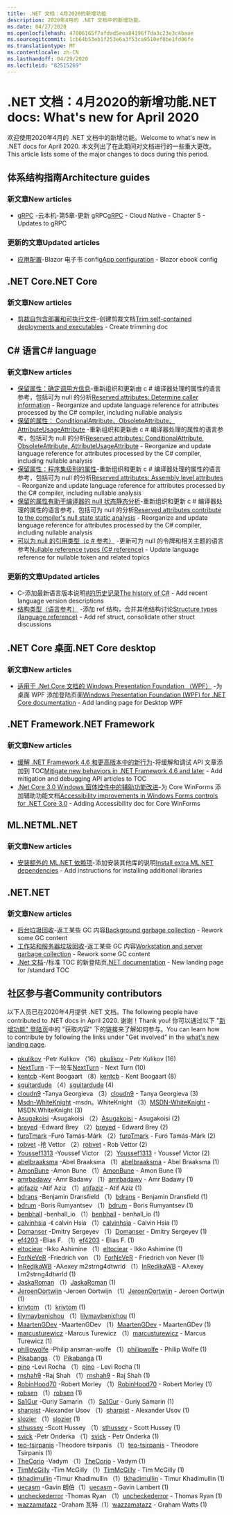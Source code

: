 ```yaml
---
title: .NET 文档：4月2020的新增功能
description: 2020年4月的 .NET 文档中的新增功能。
ms.date: 04/27/2020
ms.openlocfilehash: 47006165f7afdad5eea84196f7da3c23e3c4baae
ms.sourcegitcommit: 1cb64b53eb1f253e6a3f53ca9510ef0be1fd06fe
ms.translationtype: MT
ms.contentlocale: zh-CN
ms.lasthandoff: 04/29/2020
ms.locfileid: "82515269"
---
```

# <a name="net-docs-whats-new-for-april-2020"></a><span data-ttu-id="a01f0-103">.NET 文档：4月2020的新增功能</span><span class="sxs-lookup"><span data-stu-id="a01f0-103">.NET docs: What's new for April 2020</span></span>

<span data-ttu-id="a01f0-104">欢迎使用2020年4月的 .NET 文档中的新增功能。</span><span class="sxs-lookup"><span data-stu-id="a01f0-104">Welcome to what's new in .NET docs for April 2020.</span></span> <span data-ttu-id="a01f0-105">本文列出了在此期间对文档进行的一些重大更改。</span><span class="sxs-lookup"><span data-stu-id="a01f0-105">This article lists some of the major changes to docs during this period.</span></span>

## <a name="architecture-guides"></a><span data-ttu-id="a01f0-106">体系结构指南</span><span class="sxs-lookup"><span data-stu-id="a01f0-106">Architecture guides</span></span>

### <a name="new-articles"></a><span data-ttu-id="a01f0-107">新文章</span><span class="sxs-lookup"><span data-stu-id="a01f0-107">New articles</span></span>

- <span data-ttu-id="a01f0-108">[gRPC](../architecture/cloud-native/grpc.md) -云本机-第5章-更新 gRPC</span><span class="sxs-lookup"><span data-stu-id="a01f0-108">[gRPC](../architecture/cloud-native/grpc.md) - Cloud Native - Chapter 5 - Updates to gRPC</span></span>

### <a name="updated-articles"></a><span data-ttu-id="a01f0-109">更新的文章</span><span class="sxs-lookup"><span data-stu-id="a01f0-109">Updated articles</span></span>

- <span data-ttu-id="a01f0-110">[应用配置](../architecture/blazor-for-web-forms-developers/config.md)-Blazor 电子书 config</span><span class="sxs-lookup"><span data-stu-id="a01f0-110">[App configuration](../architecture/blazor-for-web-forms-developers/config.md) - Blazor ebook config</span></span>

## <a name="net-core"></a><span data-ttu-id="a01f0-111">.NET Core</span><span class="sxs-lookup"><span data-stu-id="a01f0-111">.NET Core</span></span>

### <a name="new-articles"></a><span data-ttu-id="a01f0-112">新文章</span><span class="sxs-lookup"><span data-stu-id="a01f0-112">New articles</span></span>

- <span data-ttu-id="a01f0-113">[剪裁自包含部署和可执行文件](../core/deploying/trim-self-contained.md)-创建剪裁文档</span><span class="sxs-lookup"><span data-stu-id="a01f0-113">[Trim self-contained deployments and executables](../core/deploying/trim-self-contained.md) - Create trimming doc</span></span>

## <a name="c-language"></a><span data-ttu-id="a01f0-114">C# 语言</span><span class="sxs-lookup"><span data-stu-id="a01f0-114">C# language</span></span>

### <a name="new-articles"></a><span data-ttu-id="a01f0-115">新文章</span><span class="sxs-lookup"><span data-stu-id="a01f0-115">New articles</span></span>

- <span data-ttu-id="a01f0-116">[保留属性：确定调用方信息](../csharp/language-reference/attributes/caller-information.md)-重新组织和更新由 c # 编译器处理的属性的语言参考，包括可为 null 的分析</span><span class="sxs-lookup"><span data-stu-id="a01f0-116">[Reserved attributes: Determine caller information](../csharp/language-reference/attributes/caller-information.md) - Reorganize and update language reference for attributes processed by the C# compiler, including nullable analysis</span></span>
- <span data-ttu-id="a01f0-117">[保留的属性： ConditionalAttribute、ObsoleteAttribute、AttributeUsageAttribute](../csharp/language-reference/attributes/general.md) -重新组织和更新由 c # 编译器处理的属性的语言参考，包括可为 null 的分析</span><span class="sxs-lookup"><span data-stu-id="a01f0-117">[Reserved attributes: ConditionalAttribute, ObsoleteAttribute, AttributeUsageAttribute](../csharp/language-reference/attributes/general.md) - Reorganize and update language reference for attributes processed by the C# compiler, including nullable analysis</span></span>
- <span data-ttu-id="a01f0-118">[保留属性：程序集级别的属性](../csharp/language-reference/attributes/global.md)-重新组织和更新 c # 编译器处理的属性的语言参考，包括可为 null 的分析</span><span class="sxs-lookup"><span data-stu-id="a01f0-118">[Reserved attributes: Assembly level attributes](../csharp/language-reference/attributes/global.md) - Reorganize and update language reference for attributes processed by the C# compiler, including nullable analysis</span></span>
- <span data-ttu-id="a01f0-119">[保留的属性有助于编译器的 null 状态静态分析](../csharp/language-reference/attributes/nullable-analysis.md)-重新组织和更新 c # 编译器处理的属性的语言参考，包括可为 null 的分析</span><span class="sxs-lookup"><span data-stu-id="a01f0-119">[Reserved attributes contribute to the compiler's null state static analysis](../csharp/language-reference/attributes/nullable-analysis.md) - Reorganize and update language reference for attributes processed by the C# compiler, including nullable analysis</span></span>
- <span data-ttu-id="a01f0-120">[可以为 null 的引用类型（c # 参考）](../csharp/language-reference/builtin-types/nullable-reference-types.md) -更新可为 null 的令牌和相关主题的语言参考</span><span class="sxs-lookup"><span data-stu-id="a01f0-120">[Nullable reference types (C# reference)](../csharp/language-reference/builtin-types/nullable-reference-types.md) - Update language reference for nullable token and related topics</span></span>

### <a name="updated-articles"></a><span data-ttu-id="a01f0-121">更新的文章</span><span class="sxs-lookup"><span data-stu-id="a01f0-121">Updated articles</span></span>

- <span data-ttu-id="a01f0-122">C-添加最新语言版本说明[\#的历史记录](../csharp/whats-new/csharp-version-history.md)</span><span class="sxs-lookup"><span data-stu-id="a01f0-122">[The history of C\#](../csharp/whats-new/csharp-version-history.md) - Add recent language version descriptions</span></span>
- <span data-ttu-id="a01f0-123">[结构类型（语言参考）](../csharp/language-reference/builtin-types/struct.md) -添加 ref 结构，合并其他结构讨论</span><span class="sxs-lookup"><span data-stu-id="a01f0-123">[Structure types (language reference)](../csharp/language-reference/builtin-types/struct.md) - Add ref struct, consolidate other struct discussions</span></span>

## <a name="net-core-desktop"></a><span data-ttu-id="a01f0-124">.NET Core 桌面</span><span class="sxs-lookup"><span data-stu-id="a01f0-124">.NET Core desktop</span></span>

### <a name="new-articles"></a><span data-ttu-id="a01f0-125">新文章</span><span class="sxs-lookup"><span data-stu-id="a01f0-125">New articles</span></span>

- <span data-ttu-id="a01f0-126">[适用于 .Net Core 文档的 Windows Presentation Foundation （WPF）](../desktop-wpf/index.yml) -为桌面 WPF 添加登陆页面</span><span class="sxs-lookup"><span data-stu-id="a01f0-126">[Windows Presentation Foundation (WPF) for .NET Core documentation](../desktop-wpf/index.yml) - Add landing page for Desktop WPF</span></span>

## <a name="net-framework"></a><span data-ttu-id="a01f0-127">.NET Framework</span><span class="sxs-lookup"><span data-stu-id="a01f0-127">.NET Framework</span></span>

### <a name="new-articles"></a><span data-ttu-id="a01f0-128">新文章</span><span class="sxs-lookup"><span data-stu-id="a01f0-128">New articles</span></span>

- <span data-ttu-id="a01f0-129">[缓解 .NET Framework 4.6 和更高版本中的新行为](../framework/migration-guide/mitigations.md)-将缓解和调试 API 文章添加到 TOC</span><span class="sxs-lookup"><span data-stu-id="a01f0-129">[Mitigate new behaviors in .NET Framework 4.6 and later](../framework/migration-guide/mitigations.md) - Add mitigation and debugging API articles to TOC</span></span>
- <span data-ttu-id="a01f0-130">[.Net Core 3.0 Windows 窗体控件中的辅助功能改进](../framework/winforms/windows-forms-accessibility-improvements.md)-为 Core WinForms 添加辅助功能文档</span><span class="sxs-lookup"><span data-stu-id="a01f0-130">[Accessibility improvements in Windows Forms controls for .NET Core 3.0](../framework/winforms/windows-forms-accessibility-improvements.md) - Adding Accessibility doc for Core WinForms</span></span>

## <a name="mlnet"></a><span data-ttu-id="a01f0-131">ML.NET</span><span class="sxs-lookup"><span data-stu-id="a01f0-131">ML.NET</span></span>

### <a name="new-articles"></a><span data-ttu-id="a01f0-132">新文章</span><span class="sxs-lookup"><span data-stu-id="a01f0-132">New articles</span></span>

- <span data-ttu-id="a01f0-133">[安装额外的 ML.NET 依赖项](../machine-learning/how-to-guides/install-extra-dependencies.md)-添加安装其他库的说明</span><span class="sxs-lookup"><span data-stu-id="a01f0-133">[Install extra ML.NET dependencies](../machine-learning/how-to-guides/install-extra-dependencies.md) - Add instructions for installing additional libraries</span></span>

## <a name="net"></a><span data-ttu-id="a01f0-134">.NET</span><span class="sxs-lookup"><span data-stu-id="a01f0-134">.NET</span></span>

### <a name="new-articles"></a><span data-ttu-id="a01f0-135">新文章</span><span class="sxs-lookup"><span data-stu-id="a01f0-135">New articles</span></span>

- <span data-ttu-id="a01f0-136">[后台垃圾回收](../standard/garbage-collection/background-gc.md)-返工某些 GC 内容</span><span class="sxs-lookup"><span data-stu-id="a01f0-136">[Background garbage collection](../standard/garbage-collection/background-gc.md) - Rework some GC content</span></span>
- <span data-ttu-id="a01f0-137">[工作站和服务器垃圾回收](../standard/garbage-collection/workstation-server-gc.md)-返工某些 GC 内容</span><span class="sxs-lookup"><span data-stu-id="a01f0-137">[Workstation and server garbage collection](../standard/garbage-collection/workstation-server-gc.md) - Rework some GC content</span></span>
- <span data-ttu-id="a01f0-138">[.Net 文档](../standard/index.yml)-/标准 TOC 的新登陆页</span><span class="sxs-lookup"><span data-stu-id="a01f0-138">[.NET documentation](../standard/index.yml) - New landing page for /standard TOC</span></span>

## <a name="community-contributors"></a><span data-ttu-id="a01f0-139">社区参与者</span><span class="sxs-lookup"><span data-stu-id="a01f0-139">Community contributors</span></span>

<span data-ttu-id="a01f0-140">以下人员已在2020年4月提供 .NET 文档。</span><span class="sxs-lookup"><span data-stu-id="a01f0-140">The following people have contributed to .NET docs in April 2020.</span></span> <span data-ttu-id="a01f0-141">谢谢！</span><span class="sxs-lookup"><span data-stu-id="a01f0-141">Thank you!</span></span> <span data-ttu-id="a01f0-142">你可以通过以下 "[新增功能" 登陆页](index.yml)中的 "获取内容" 下的链接来了解如何参与。</span><span class="sxs-lookup"><span data-stu-id="a01f0-142">You can learn how to contribute by following the links under "Get involved" in the [what's new landing page](index.yml).</span></span>

- <span data-ttu-id="a01f0-143">[pkulikov](https://github.com/pkulikov) -Petr Kulikov （16）</span><span class="sxs-lookup"><span data-stu-id="a01f0-143">[pkulikov](https://github.com/pkulikov) - Petr Kulikov (16)</span></span>
- <span data-ttu-id="a01f0-144">[NextTurn](https://github.com/NextTurn) -下一轮车</span><span class="sxs-lookup"><span data-stu-id="a01f0-144">[NextTurn](https://github.com/NextTurn) - Next Turn (10)</span></span>
- <span data-ttu-id="a01f0-145">[kentcb](https://github.com/kentcb) -Kent Boogaart （8）</span><span class="sxs-lookup"><span data-stu-id="a01f0-145">[kentcb](https://github.com/kentcb) - Kent Boogaart (8)</span></span>
- <span data-ttu-id="a01f0-146">[sguitardude](https://github.com/sguitardude) （4）</span><span class="sxs-lookup"><span data-stu-id="a01f0-146">[sguitardude](https://github.com/sguitardude) (4)</span></span>
- <span data-ttu-id="a01f0-147">[cloudn9](https://github.com/cloudn9) -Tanya Georgieva （3）</span><span class="sxs-lookup"><span data-stu-id="a01f0-147">[cloudn9](https://github.com/cloudn9) - Tanya Georgieva (3)</span></span>
- <span data-ttu-id="a01f0-148">[Msdn-WhiteKnight](https://github.com/MSDN-WhiteKnight) -msdn。WhiteKnight （3）</span><span class="sxs-lookup"><span data-stu-id="a01f0-148">[MSDN-WhiteKnight](https://github.com/MSDN-WhiteKnight) - MSDN.WhiteKnight (3)</span></span>
- <span data-ttu-id="a01f0-149">[Asugakoisi](https://github.com/Asugakoisi) -Asugakoisi （2）</span><span class="sxs-lookup"><span data-stu-id="a01f0-149">[Asugakoisi](https://github.com/Asugakoisi) - Asugakoisi (2)</span></span>
- <span data-ttu-id="a01f0-150">[breyed](https://github.com/breyed) -Edward Brey （2）</span><span class="sxs-lookup"><span data-stu-id="a01f0-150">[breyed](https://github.com/breyed) - Edward Brey (2)</span></span>
- <span data-ttu-id="a01f0-151">[furoTmark](https://github.com/furoTmark) -Furó Tamás-Márk （2）</span><span class="sxs-lookup"><span data-stu-id="a01f0-151">[furoTmark](https://github.com/furoTmark) -  Furó Tamás-Márk (2)</span></span>
- <span data-ttu-id="a01f0-152">[robvet](https://github.com/robvet) -抢 Vettor （2）</span><span class="sxs-lookup"><span data-stu-id="a01f0-152">[robvet](https://github.com/robvet) - Rob Vettor (2)</span></span>
- <span data-ttu-id="a01f0-153">[Youssef1313](https://github.com/Youssef1313) -Youssef Victor （2）</span><span class="sxs-lookup"><span data-stu-id="a01f0-153">[Youssef1313](https://github.com/Youssef1313) - Youssef Victor (2)</span></span>
- <span data-ttu-id="a01f0-154">[abelbraaksma](https://github.com/abelbraaksma) -Abel Braaksma （1）</span><span class="sxs-lookup"><span data-stu-id="a01f0-154">[abelbraaksma](https://github.com/abelbraaksma) - Abel Braaksma (1)</span></span>
- <span data-ttu-id="a01f0-155">[AmonBune](https://github.com/AmonBune) -Amon Bune （1）</span><span class="sxs-lookup"><span data-stu-id="a01f0-155">[AmonBune](https://github.com/AmonBune) - Amon Bune (1)</span></span>
- <span data-ttu-id="a01f0-156">[amrbadawy](https://github.com/amrbadawy) -Amr Badawy （1）</span><span class="sxs-lookup"><span data-stu-id="a01f0-156">[amrbadawy](https://github.com/amrbadawy) - Amr Badawy (1)</span></span>
- <span data-ttu-id="a01f0-157">[atifaziz](https://github.com/atifaziz) -Atif Aziz （1）</span><span class="sxs-lookup"><span data-stu-id="a01f0-157">[atifaziz](https://github.com/atifaziz) - Atif Aziz (1)</span></span>
- <span data-ttu-id="a01f0-158">[bdrans](https://github.com/bdrans) -Benjamin Dransfield （1）</span><span class="sxs-lookup"><span data-stu-id="a01f0-158">[bdrans](https://github.com/bdrans) - Benjamin Dransfield (1)</span></span>
- <span data-ttu-id="a01f0-159">[bdrum](https://github.com/bdrum) -Boris Rumyantsev （1）</span><span class="sxs-lookup"><span data-stu-id="a01f0-159">[bdrum](https://github.com/bdrum) - Boris Rumyantsev (1)</span></span>
- <span data-ttu-id="a01f0-160">[benbhall](https://github.com/benbhall) -benhall_io （1）</span><span class="sxs-lookup"><span data-stu-id="a01f0-160">[benbhall](https://github.com/benbhall) - benhall_io (1)</span></span>
- <span data-ttu-id="a01f0-161">[calvinhsia](https://github.com/calvinhsia) -《 calvin Hsia （1）</span><span class="sxs-lookup"><span data-stu-id="a01f0-161">[calvinhsia](https://github.com/calvinhsia) - Calvin Hsia (1)</span></span>
- <span data-ttu-id="a01f0-162">[Domanser](https://github.com/Domanser) -Dmitry Sergeyev （1）</span><span class="sxs-lookup"><span data-stu-id="a01f0-162">[Domanser](https://github.com/Domanser) - Dmitry Sergeyev (1)</span></span>
- <span data-ttu-id="a01f0-163">[ef4203](https://github.com/ef4203) -Elias F. （1）</span><span class="sxs-lookup"><span data-stu-id="a01f0-163">[ef4203](https://github.com/ef4203) - Elias F. (1)</span></span>
- <span data-ttu-id="a01f0-164">[eltociear](https://github.com/eltociear) -Ikko Ashimine （1）</span><span class="sxs-lookup"><span data-stu-id="a01f0-164">[eltociear](https://github.com/eltociear) - Ikko Ashimine (1)</span></span>
- <span data-ttu-id="a01f0-165">[ForNeVeR](https://github.com/ForNeVeR) -Friedrich von （1）</span><span class="sxs-lookup"><span data-stu-id="a01f0-165">[ForNeVeR](https://github.com/ForNeVeR) - Friedrich von Never (1)</span></span>
- <span data-ttu-id="a01f0-166">[InRedikaWB](https://github.com/InRedikaWB) -Aλexey m2strng4dtwrld （1）</span><span class="sxs-lookup"><span data-stu-id="a01f0-166">[InRedikaWB](https://github.com/InRedikaWB) - Aλexey I.m2strng4dtwrld (1)</span></span>
- <span data-ttu-id="a01f0-167">[JaskaRoman](https://github.com/JaskaRoman) （1）</span><span class="sxs-lookup"><span data-stu-id="a01f0-167">[JaskaRoman](https://github.com/JaskaRoman) (1)</span></span>
- <span data-ttu-id="a01f0-168">[JeroenOortwijn](https://github.com/JeroenOortwijn) -Jeroen Oortwijn （1）</span><span class="sxs-lookup"><span data-stu-id="a01f0-168">[JeroenOortwijn](https://github.com/JeroenOortwijn) - Jeroen Oortwijn (1)</span></span>
- <span data-ttu-id="a01f0-169">[krivtom](https://github.com/krivtom) （1）</span><span class="sxs-lookup"><span data-stu-id="a01f0-169">[krivtom](https://github.com/krivtom) (1)</span></span>
- <span data-ttu-id="a01f0-170">[lilymaybenichou](https://github.com/lilymaybenichou) （1）</span><span class="sxs-lookup"><span data-stu-id="a01f0-170">[lilymaybenichou](https://github.com/lilymaybenichou) (1)</span></span>
- <span data-ttu-id="a01f0-171">[MaartenGDev](https://github.com/MaartenGDev) -MaartenGDev （1）</span><span class="sxs-lookup"><span data-stu-id="a01f0-171">[MaartenGDev](https://github.com/MaartenGDev) - MaartenGDev (1)</span></span>
- <span data-ttu-id="a01f0-172">[marcusturewicz](https://github.com/marcusturewicz) -Marcus Turewicz （1）</span><span class="sxs-lookup"><span data-stu-id="a01f0-172">[marcusturewicz](https://github.com/marcusturewicz) - Marcus Turewicz (1)</span></span>
- <span data-ttu-id="a01f0-173">[philipwolfe](https://github.com/philipwolfe) -Philip ansman-wolfe （1）</span><span class="sxs-lookup"><span data-stu-id="a01f0-173">[philipwolfe](https://github.com/philipwolfe) - Philip Wolfe (1)</span></span>
- <span data-ttu-id="a01f0-174">[Pikabanga](https://github.com/Pikabanga) （1）</span><span class="sxs-lookup"><span data-stu-id="a01f0-174">[Pikabanga](https://github.com/Pikabanga) (1)</span></span>
- <span data-ttu-id="a01f0-175">[pino](https://github.com/pino) -Levi Rocha （1）</span><span class="sxs-lookup"><span data-stu-id="a01f0-175">[pino](https://github.com/pino) - Levi Rocha (1)</span></span>
- <span data-ttu-id="a01f0-176">[rnshah9](https://github.com/rnshah9) -Raj Shah （1）</span><span class="sxs-lookup"><span data-stu-id="a01f0-176">[rnshah9](https://github.com/rnshah9) - Raj Shah (1)</span></span>
- <span data-ttu-id="a01f0-177">[RobinHood70](https://github.com/RobinHood70) -Robert Morley （1）</span><span class="sxs-lookup"><span data-stu-id="a01f0-177">[RobinHood70](https://github.com/RobinHood70) - Robert Morley (1)</span></span>
- <span data-ttu-id="a01f0-178">[robsen](https://github.com/robsen) （1）</span><span class="sxs-lookup"><span data-stu-id="a01f0-178">[robsen](https://github.com/robsen) (1)</span></span>
- <span data-ttu-id="a01f0-179">[Sa1Gur](https://github.com/Sa1Gur) -Guriy Samarin （1）</span><span class="sxs-lookup"><span data-stu-id="a01f0-179">[Sa1Gur](https://github.com/Sa1Gur) - Guriy Samarin (1)</span></span>
- <span data-ttu-id="a01f0-180">[sharpist](https://github.com/sharpist) -Alexander Usov （1）</span><span class="sxs-lookup"><span data-stu-id="a01f0-180">[sharpist](https://github.com/sharpist) - Alexander Usov (1)</span></span>
- <span data-ttu-id="a01f0-181">[slozier](https://github.com/slozier) （1）</span><span class="sxs-lookup"><span data-stu-id="a01f0-181">[slozier](https://github.com/slozier) (1)</span></span>
- <span data-ttu-id="a01f0-182">[sthussey](https://github.com/sthussey) -Scott Hussey （1）</span><span class="sxs-lookup"><span data-stu-id="a01f0-182">[sthussey](https://github.com/sthussey) - Scott Hussey (1)</span></span>
- <span data-ttu-id="a01f0-183">[svick](https://github.com/svick) -Petr Onderka （1）</span><span class="sxs-lookup"><span data-stu-id="a01f0-183">[svick](https://github.com/svick) - Petr Onderka (1)</span></span>
- <span data-ttu-id="a01f0-184">[teo-tsirpanis](https://github.com/teo-tsirpanis) -Theodore tsirpanis （1）</span><span class="sxs-lookup"><span data-stu-id="a01f0-184">[teo-tsirpanis](https://github.com/teo-tsirpanis) - Theodore Tsirpanis (1)</span></span>
- <span data-ttu-id="a01f0-185">[TheCorio](https://github.com/TheCorio) -Vadym （1）</span><span class="sxs-lookup"><span data-stu-id="a01f0-185">[TheCorio](https://github.com/TheCorio) - Vadym (1)</span></span>
- <span data-ttu-id="a01f0-186">[TimMcGilly](https://github.com/TimMcGilly) -Tim McGilly （1）</span><span class="sxs-lookup"><span data-stu-id="a01f0-186">[TimMcGilly](https://github.com/TimMcGilly) - Tim McGilly (1)</span></span>
- <span data-ttu-id="a01f0-187">[tkhadimullin](https://github.com/tkhadimullin) -Timur Khadimullin （1）</span><span class="sxs-lookup"><span data-stu-id="a01f0-187">[tkhadimullin](https://github.com/tkhadimullin) - Timur Khadimullin (1)</span></span>
- <span data-ttu-id="a01f0-188">[uecasm](https://github.com/uecasm) -Gavin 朗伯（1）</span><span class="sxs-lookup"><span data-stu-id="a01f0-188">[uecasm](https://github.com/uecasm) - Gavin Lambert (1)</span></span>
- <span data-ttu-id="a01f0-189">[uncheckederror](https://github.com/uncheckederror) -Thomas Ryan （1）</span><span class="sxs-lookup"><span data-stu-id="a01f0-189">[uncheckederror](https://github.com/uncheckederror) - Thomas Ryan (1)</span></span>
- <span data-ttu-id="a01f0-190">[wazzamatazz](https://github.com/wazzamatazz) -Graham 瓦特（1）</span><span class="sxs-lookup"><span data-stu-id="a01f0-190">[wazzamatazz](https://github.com/wazzamatazz) - Graham Watts (1)</span></span>
